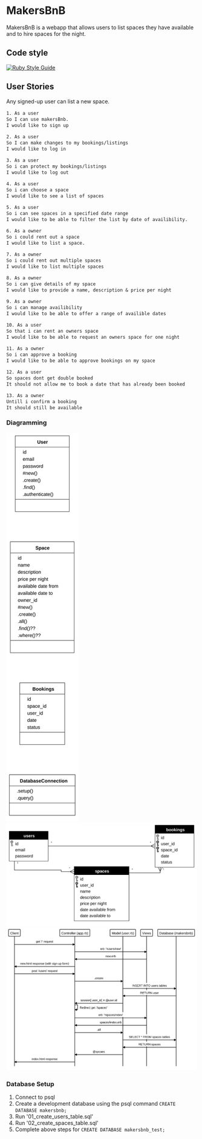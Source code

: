 # MakersBnB

MakersBnB is a webapp that allows users to list spaces they have available and to hire spaces for the night.

## Code style
[![Ruby Style Guide](https://img.shields.io/badge/code_style-standard-brightgreen.svg)](https://github.com/testdouble/standard)

## User Stories
Any signed-up user can list a new space.
```
1. As a user
So I can use makersBnb.
I would like to sign up
```
```
2. As a user
So I can make changes to my bookings/listings
I would like to log in
```
```
3. As a user
So i can protect my bookings/listings
I would like to log out
```
```
4. As a user
So i can choose a space
I would like to see a list of spaces
```
```
5. As a user
So i can see spaces in a specified date range
I would like to be able to filter the list by date of availibility.
```
```
6. As a owner
So i could rent out a space
I would like to list a space.
```
```
7. As a owner
So i could rent out multiple spaces
I would like to list multiple spaces
```
```
8. As a owner
So i can give details of my space
I would like to provide a name, description & price per night
```
```
9. As a owner
So i can manage availibility
I would like to be able to offer a range of availible dates
```
```
10. As a user
So that i can rent an owners space
I would like to be able to request an owners space for one night
```
```
11. As a owner
So i can approve a booking
I would like to be able to approve bookings on my space
```
```
12. As a user
So spaces dont get double booked
It should not allow me to book a date that has already been booked
```
```
13. As a owner
Untill i confirm a booking
It should still be available 
```

### Diagramming

![Class Diagram](https://github.com/ZeenLamDev/MakersBnB/blob/master/diagrams/class.svg)
![Entity](https://github.com/ZeenLamDev/MakersBnB/blob/master/diagrams/entity.svg)
![Sequence](https://github.com/ZeenLamDev/MakersBnB/blob/master/diagrams/sequence.svg)

### Database Setup

1. Connect to psql
2. Create a development database using the psql command `CREATE DATABASE makersbnb;`
3. Run '01_create_users_table.sql'
4. Run '02_create_spaces_table.sql'
5. Complete above steps for `CREATE DATABASE makersbnb_test;` 
